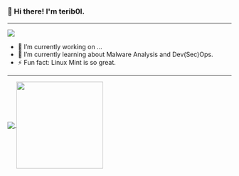 <h3>👋 Hi there! I'm terib0l.</h3>

-----

![](https://komarev.com/ghpvc/?username=terib0l&color=brightgreen)

- 🔭 I’m currently working on ...
- 🌱 I’m currently learning about Malware Analysis and Dev(Sec)Ops.
- ⚡ Fun fact: Linux Mint is so great.

<!--
<h3 align="center">👋 Hi there! I'm terib0l.</h3>

**terib0l/terib0l** is a ✨ _special_ ✨ repository because its `README.md` (this file) appears on your GitHub profile.

Here are some ideas to get you started:

- 🔭 I’m currently working on ...
- 🌱 I’m currently learning ...
- 👯 I’m looking to collaborate on ...
- 🤔 I’m looking for help with ...
- 💬 Ask me about ...
- 📫 How to reach me: ...
- 😄 Pronouns: ...
- ⚡ Fun fact: ...
-->

-----

<a href="https://github.com/anuraghazra/github-readme-stats">
  <img align="center" src="https://github-readme-stats.vercel.app/api?username=terib0l&show_icons=true&theme=dark#gh-dark-mode-only" />
</a>

<a href="https://github.com/anuraghazra/github-readme-stats">
  <img align="center" src="https://github-readme-stats.vercel.app/api/top-langs/?username=terib0l&layout=compact&hide=vim%20script,vue&theme=dark#gh-dark-mode-only" height="195" />
</a>

<!--
[![Anurag's GitHub stats](https://github-readme-stats.vercel.app/api?username=terib0l&hide=issues&show_icons=true&theme=dark#gh-dark-mode-only)](https://github.com/anuraghazra/github-readme-stats)
[![Top Langs](https://github-readme-stats.vercel.app/api/top-langs/?username=terib0l&layout=compact&hide=vim%20script,vue&theme=dark#gh-dark-mode-only)](https://github.com/anuraghazra/github-readme-stats)
-->
